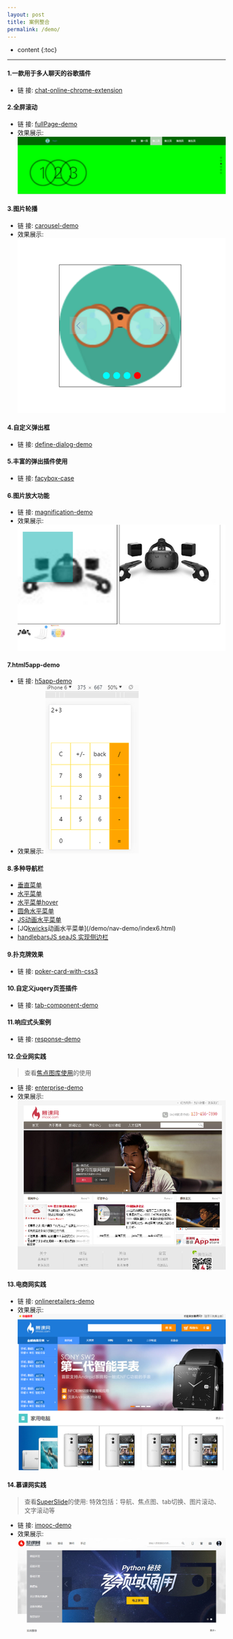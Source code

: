 ```yaml
---
layout: post
title: 案例整合
permalink: /demo/
---
```


* content
{:toc}

-----------------------------------------------------------------

#### 1.一款用于多人聊天的谷歌插件
+ 链    接: [chat-online-chrome-extension](https://github.com/toutouping/chat-online-chrome-extension)

#### 2.全屏滚动
+ 链    接: [fullPage-demo](/demo/fullpageJs-demo/index.html)
+ 效果展示: ![img](/demo/fullpageJs-demo/img/fullPage.png)

#### 3.图片轮播
+ 链    接: [carousel-demo](/demo/carousel-demo/index.html)
+ 效果展示: ![img](/demo/carousel-demo/img/carousel-demo.png)

#### 4.自定义弹出框
+ 链    接: [define-dialog-demo](https://github.com/toutouping/define-dialog-demo)

#### 5.丰富的弹出插件使用
+ 链    接: [facybox-case](https://github.com/toutouping/facybox-case)

#### 6.图片放大功能
+ 链    接: [magnification-demo](/demo/magnification-demo/index.html)
+ 效果展示: ![img](/demo/magnification-demo/img/demo.png)

#### 7.html5app-demo
+ 链    接: [h5app-demo](/demo/h5app-demo/index.html)
+ 效果展示: ![img](/demo/h5app-demo/img/demo.png)

#### 8.多种导航栏
+ [垂直菜单](/demo/nav-demo/index1.html)
+ [水平菜单](/demo/nav-demo/index2.html)
+ [水平菜单hover](/demo/nav-demo/index3.html)
+ [圆角水平菜单](/demo/nav-demo/index4.html)
+ [JS动画水平菜单](/demo/nav-demo/index5.html)
+ [JQ[kwicks](http://demo.16css.com/menu/1202/)动画水平菜单](/demo/nav-demo/index6.html)
+ [handlebarsJS seaJS 实现侧边栏](https://github.com/toutouping/side-bar)

#### 9.扑克牌效果
+ 链    接: [poker-card-with-css3](https://github.com/toutouping/poker-card-with-css3)

#### 10.自定义juqery页签插件
+ 链    接: [tab-component-demo](https://github.com/toutouping/tab-component-demo)

#### 11.响应式头案例
+ 链    接: [response-demo](/demo/response-demo/index.html)

#### 12.企业网实践

> 查看[焦点图库使用](http://demo.jb51.net/js/myfocus/demo.html)的使用

+ 链    接: [enterprise-demo](/demo/enterprise-demo/index.html)
+ 效果展示: ![img](/demo/enterprise-demo/images/demo.png)

#### 13.电商网实践
+ 链    接: [onlineretailers-demo](/demo/onlineretailers-demo/index.html)
+ 效果展示: ![img](/demo/onlineretailers-demo/images/demo.png)


#### 14.慕课网实践

> 查看[SuperSlide](http://www.superslide2.com/otherDemo/0.1/webSite.html)的使用:
> 特效包括：导航、焦点图、tab切换、图片滚动、文字滚动等

+ 链    接: [imooc-demo](/demo/imooc-demo/index.html)
+ 效果展示: ![img](/demo/imooc-demo/img/demo.png)
